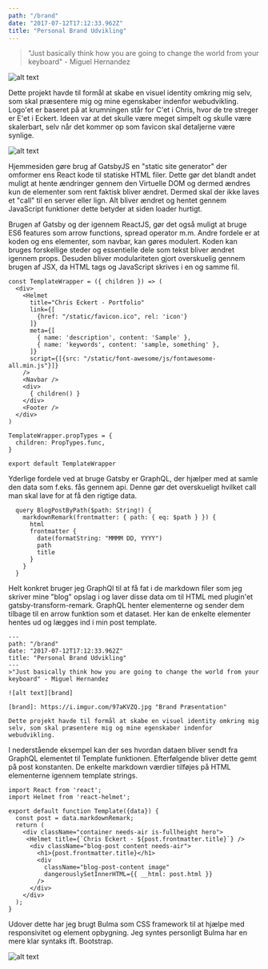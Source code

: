 ```yaml
---
path: "/brand"
date: "2017-07-12T17:12:33.962Z"
title: "Personal Brand Udvikling"
---
```

>"Just basically think how you are going to change the world from your keyboard" - Miguel Hernandez

![alt text][brand]

[brand]: https://i.imgur.com/GtoKNZr.png "Brand Præsentation"

Dette projekt havde til formål at skabe en visuel identity omkring mig selv, som skal præsentere mig og mine egenskaber indenfor webudvikling.
Logo'et er baseret på at krumningen står for C'et i Chris, hvor de tre streger er E'et i Eckert. Ideen var at det skulle være meget simpelt og skulle være skalerbart, selv når det kommer op som favicon skal detaljerne være synlige.

![alt text][stack]

[stack]: https://i.imgur.com/B0YlstL.png "Website Stack"

Hjemmesiden gøre brug af GatsbyJS en "static site generator" der omformer ens React kode til statiske HTML filer. Dette gør det blandt andet muligt at
hente ændringer gennem den Virtuelle DOM og dermed ændres kun de elementer som rent faktisk bliver ændret. Dermed skal der ikke laves et "call" til en server eller lign. Alt bliver ændret og hentet gennem JavaScript funktioner dette betyder at siden loader hurtigt.

Brugen af Gatsby og der igennem ReactJS, gør det også muligt at bruge ES6 features som arrow functions, spread operator m.m.
Andre fordele er at koden og ens elementer, som navbar, kan gøres modulert. Koden kan bruges forskellige steder og essentielle dele som tekst bliver ændret igennem props.
Desuden bliver modulariteten gjort overskuelig gennem brugen af JSX, da HTML tags og JavaScript skrives i en og samme fil.

```
const TemplateWrapper = ({ children }) => (
  <div>
    <Helmet
      title="Chris Eckert - Portfolio"
      link={[
        {href: "/static/favicon.ico", rel: 'icon'}
      ]}
      meta={[
        { name: 'description', content: 'Sample' },
        { name: 'keywords', content: 'sample, something' },
      ]}
      script={[{src: "/static/font-awesome/js/fontawesome-all.min.js"}]}
    />
    <Navbar />
    <div>
      { children() }
    </div>
    <Footer />
  </div>
)

TemplateWrapper.propTypes = {
  children: PropTypes.func,
}

export default TemplateWrapper

```

Yderlige fordele ved at bruge Gatsby er GraphQL, der hjælper med at samle den data som f.eks. fås gennem api. Denne gør det overskueligt hvilket call man skal lave for at få den rigtige data.

```
  query BlogPostByPath($path: String!) {
    markdownRemark(frontmatter: { path: { eq: $path } }) {
      html
      frontmatter {
        date(formatString: "MMMM DD, YYYY")
        path
        title
      }
    }
  }
```

Helt konkret bruger jeg GraphQl til at få fat i de markdown filer som jeg skriver mine "blog" opslag i og laver disse data om til HTML med plugin'et gatsby-transform-remark. GraphQL henter elementerne og sender dem tilbage til en arrow funktion som et dataset. Her kan de enkelte elementer hentes ud og lægges ind i min post template.

```
---
path: "/brand"
date: "2017-07-12T17:12:33.962Z"
title: "Personal Brand Udvikling"
---
>"Just basically think how you are going to change the world from your keyboard" - Miguel Hernandez

![alt text][brand]

[brand]: https://i.imgur.com/97aKVZQ.jpg "Brand Præsentation"

Dette projekt havde til formål at skabe en visuel identity omkring mig selv, som skal præsentere mig og mine egenskaber indenfor webudvikling.
```

I nederstående eksempel kan der ses hvordan dataen bliver sendt fra GraphQL elementet til Template funktionen. Efterfølgende bliver dette gemt på post konstanten. De enkelte markdown værdier tilføjes på HTML elementerne igennem template strings.

```
import React from 'react';
import Helmet from 'react-helmet';

export default function Template({data}) {
  const post = data.markdownRemark;
  return (
    <div className="container needs-air is-fullheight hero">
     <Helmet title={`Chris Eckert - ${post.frontmatter.title}`} />
      <div className="blog-post content needs-air">
        <h1>{post.frontmatter.title}</h1>
        <div
          className="blog-post-content image"
          dangerouslySetInnerHTML={{ __html: post.html }}
        />
      </div>
    </div>
  );
}

```

Udover dette har jeg brugt Bulma som CSS framework til at hjælpe med responsivitet og element opbygning. Jeg syntes personligt Bulma har en mere klar syntaks ift. Bootstrap.

![alt text][website]

[website]: https://i.imgur.com/8JCGPOw.png "Chris Eckert Website"
